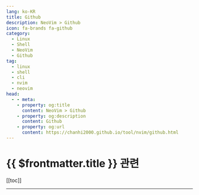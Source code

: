 ```yaml
---
lang: ko-KR
title: Github
description: NeoVim > Github
icon: fa-brands fa-github
category:
  - Linux
  - Shell
  - NeoVim
  - Github
tag:
  - linux
  - shell
  - cli
  - nvim
  - neovim
head:
  - - meta:
    - property: og:title
      content: NeoVim > Github
    - property: og:description
      content: Github
    - property: og:url
      content: https://chanhi2000.github.io/tool/nvim/github.html
---
```


# {{ $frontmatter.title }} 관련

[[toc]]

---

<TagLinks />